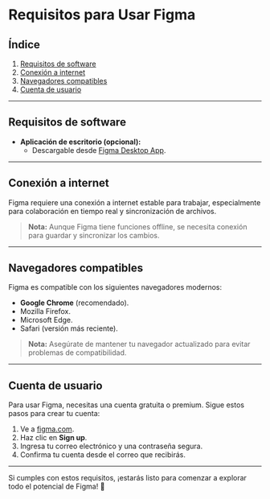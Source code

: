 # Requisitos para Usar Figma

## Índice

1. [Requisitos de software](#requisitos-de-software)
2. [Conexión a internet](#conexión-a-internet)
3. [Navegadores compatibles](#navegadores-compatibles)
4. [Cuenta de usuario](#cuenta-de-usuario)

---

## Requisitos de software

- **Aplicación de escritorio (opcional):**
  - Descargable desde [Figma Desktop App](https://www.figma.com/downloads/).

---

## Conexión a internet

Figma requiere una conexión a internet estable para trabajar, especialmente para colaboración en tiempo real y sincronización de archivos.

> **Nota:** Aunque Figma tiene funciones offline, se necesita conexión para guardar y sincronizar los cambios.

---

## Navegadores compatibles

Figma es compatible con los siguientes navegadores modernos:

- **Google Chrome** (recomendado).
- Mozilla Firefox.
- Microsoft Edge.
- Safari (versión más reciente).

> **Nota:** Asegúrate de mantener tu navegador actualizado para evitar problemas de compatibilidad.

---

## Cuenta de usuario

Para usar Figma, necesitas una cuenta gratuita o premium. Sigue estos pasos para crear tu cuenta:

1. Ve a [figma.com](https://www.figma.com).
2. Haz clic en **Sign up**.
3. Ingresa tu correo electrónico y una contraseña segura.
4. Confirma tu cuenta desde el correo que recibirás.

---

Si cumples con estos requisitos, ¡estarás listo para comenzar a explorar todo el potencial de Figma! 🚀
